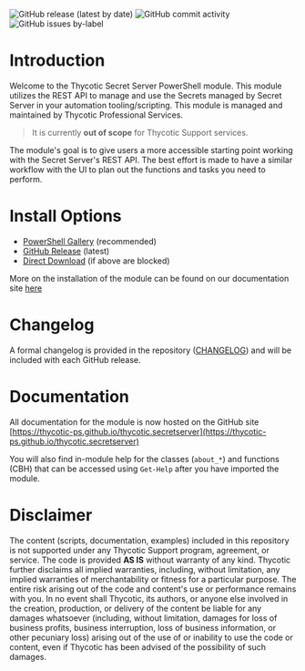 ![GitHub release (latest by date)](https://img.shields.io/github/v/release/thycotic-ps/thycotic.secretserver?style=flat-square)
![GitHub commit activity](https://img.shields.io/github/commit-activity/m/thycotic-ps/thycotic.secretserver?style=flat-square)
![GitHub issues by-label](https://img.shields.io/github/issues/thycotic-ps/thycotic.secretserver/bugs?style=flat-square)

# Introduction

Welcome to the Thycotic Secret Server PowerShell module. This module utilizes the REST API to manage and use the Secrets managed by Secret Server in your automation tooling/scripting. This module is managed and maintained by Thycotic Professional Services.

> It is currently **out of scope** for Thycotic Support services.

The module's goal is to give users a more accessible starting point working with the Secret Server's REST API. The best effort is made to have a similar workflow with the UI to plan out the functions and tasks you need to perform.

# Install Options

- [PowerShell Gallery](https://www.powershellgallery.com/packages/Thycotic.SecretServer/) (recommended)
- [GitHub Release](https://github.com/thycotic-ps/thycotic.secretserver/releases/latest) (latest)
- [Direct Download](https://thyproservices.z20.web.core.windows.net/Thycotic.SecretServer.zip) (if above are blocked)

More on the installation of the module can be found on our documentation site [here](https://thycotic-ps.github.io/thycotic.secretserver/docs/install)

# Changelog

A formal changelog is provided in the repository ([CHANGELOG](CHANGELOG.md)) and will be included with each GitHub release.

# Documentation

All documentation for the module is now hosted on the GitHub site [https://thycotic-ps.github.io/thycotic.secretserver](https://thycotic-ps.github.io/thycotic.secretserver)

You will also find in-module help for the classes (`about_*`) and functions (CBH) that can be accessed using `Get-Help` after you have imported the module.

# Disclaimer

The content (scripts, documentation, examples) included in this repository is not supported under any Thycotic Support program, agreement, or service. The code is provided **AS IS** without warranty of any kind. Thycotic further disclaims all implied warranties, including, without limitation, any implied warranties of merchantability or fitness for a particular purpose. The entire risk arising out of the code and content's use or performance remains with you. In no event shall Thycotic, its authors, or anyone else involved in the creation, production, or delivery of the content be liable for any damages whatsoever (including, without limitation, damages for loss of business profits, business interruption, loss of business information, or other pecuniary loss) arising out of the use of or inability to use the code or content, even if Thycotic has been advised of the possibility of such damages.
